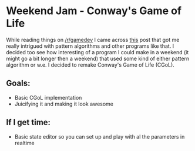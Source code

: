 # Weekend Jam - Conway's Game of Life

While reading things on [/r/gamedev](http://www.reddit.com/r/gamedev) I came across [this](http://www.reddit.com/r/gamedev/comments/2u7856/im_obsessed_with_figuring_out_how_this_is_made/) post that got me really intrigued with pattern algorithms and other programs like that.
I decided too see how interesting of a program I could make in a weekend (it might go a bit longer then a weekend) that used some kind of either pattern algorithm or w.e.
I decided to remake Conway's Game of Life (CGoL).

## Goals:
- Basic CGoL implementation
- Juicifying it and making it look awesome


## If I get time:
- Basic state editor so you can set up and play with al the parameters in realtime
